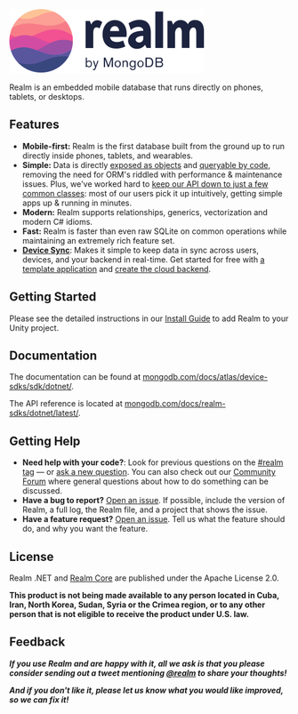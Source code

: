 <picture>
    <source srcset="./media/logo-dark.svg" media="(prefers-color-scheme: dark)" alt="realm by MongoDB">
    <img src="./media/logo.svg" alt="realm by MongoDB">
</picture>

Realm is an embedded mobile database that runs directly on phones, tablets, or desktops.

## Features

* **Mobile-first:** Realm is the first database built from the ground up to run directly inside phones, tablets, and wearables.
* **Simple:** Data is directly [exposed as objects](https://www.mongodb.com/docs/realm/sdk/dotnet/model-data/object-models-and-schemas/#std-label-dotnet-objects/) and [queryable by code](https://www.mongodb.com/docs/realm/sdk/dotnet/crud/filter/), removing the need for ORM's riddled with performance & maintenance issues. Plus, we've worked hard to [keep our API down to just a few common classes](https://www.mongodb.com/docs/realm-sdks/dotnet/latest/): most of our users pick it up intuitively, getting simple apps up & running in minutes.
* **Modern:** Realm supports relationships, generics, vectorization and modern C# idioms.
* **Fast:** Realm is faster than even raw SQLite on common operations while maintaining an extremely rich feature set.
* **[Device Sync](https://www.mongodb.com/docs/atlas/app-services/sync/)**: Makes it simple to keep data in sync across users, devices, and your backend in real-time. Get started for free with [a template application](https://github.com/mongodb/template-app-maui-todo) and [create the cloud backend](http://mongodb.com/realm/register?utm_medium=github_atlas_CTA&utm_source=realm_dotnet_github).

## Getting Started

Please see the detailed instructions in our [Install Guide](https://www.mongodb.com/docs/realm/sdk/dotnet/unity/) to add Realm to your Unity project.

## Documentation

The documentation can be found at [mongodb.com/docs/atlas/device-sdks/sdk/dotnet/](https://www.mongodb.com/docs/atlas/device-sdks/sdk/dotnet/).

The API reference is located at [mongodb.com/docs/realm-sdks/dotnet/latest/](https://www.mongodb.com/docs/realm-sdks/dotnet/latest/).

## Getting Help

- **Need help with your code?**: Look for previous questions on the  [#realm tag](https://stackoverflow.com/questions/tagged/realm?sort=newest) — or [ask a new question](https://stackoverflow.com/questions/ask?tags=realm). You can also check out our [Community Forum](https://developer.mongodb.com/community/forums/tags/c/realm/9/realm-sdk) where general questions about how to do something can be discussed.
- **Have a bug to report?** [Open an issue](https://github.com/realm/realm-dotnet/issues/new). If possible, include the version of Realm, a full log, the Realm file, and a project that shows the issue.
- **Have a feature request?** [Open an issue](https://github.com/realm/realm-dotnet/issues/new). Tell us what the feature should do, and why you want the feature.

## License

Realm .NET and [Realm Core](https://github.com/realm/realm-core) are published under the Apache License 2.0.

**This product is not being made available to any person located in Cuba, Iran,
North Korea, Sudan, Syria or the Crimea region, or to any other person that is
not eligible to receive the product under U.S. law.**

## Feedback

**_If you use Realm and are happy with it, all we ask is that you please consider sending out a tweet mentioning [@realm](https://twitter.com/realm) to share your thoughts!_**

**_And if you don't like it, please let us know what you would like improved, so we can fix it!_**
